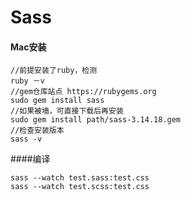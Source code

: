 # Sass
#### Mac安装
```
//前提安装了ruby，检测
ruby －v
//gem仓库站点 https://rubygems.org
sudo gem install sass
//如果被墙，可直接下载后再安装
sudo gem install path/sass-3.14.18.gem
//检查安装版本
sass -v
```
####编译
```
sass --watch test.sass:test.css
sass --watch test.scss:test.css
```